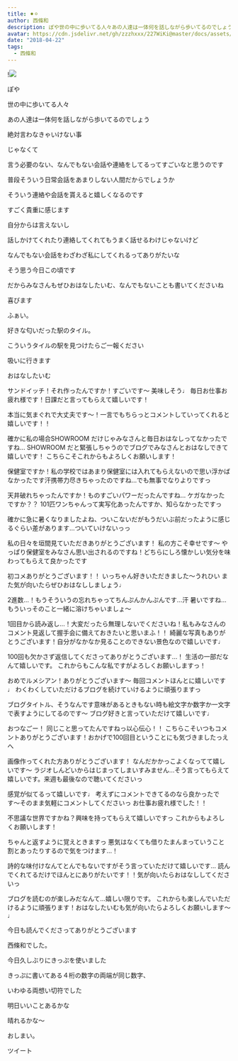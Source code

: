```yaml
---
title: ⚫︎⚪︎
author: 西條和
description: ぽや世の中に歩いてる人々あの人達は一体何を話しながら歩いてるのでしょう絶対言わなきゃいけない事...
avatar: https://cdn.jsdelivr.net/gh/zzzhxxx/227WiKi@master/docs/assets/photo/avatar/nagomi.jpg
date: "2018-04-22"
tags:
  - 西條和
---
```


!![](https://cdn.jsdelivr.net/gh/zzzhxxx/227WiKi-image@master/blog-image/nagomi-2018-04-22_1.jpg)










ぽや










世の中に歩いてる人々










あの人達は一体何を話しながら歩いてるのでしょう










絶対言わなきゃいけない事











じゃなくて










言う必要のない、なんでもない会話や連絡をしてるってすごいなと思うのです











普段そういう日常会話をあまりしない人間だからでしょうか










そういう連絡や会話を貰えると嬉しくなるのです










すごく貴重に感じます










自分からは言えないし









話しかけてくれたり連絡してくれてもうまく話せるわけじゃないけど











なんでもない会話をわざわざ私にしてくれるってありがたいな









そう思う今日この頃です











だからみなさんもぜひおはなしたいむ、なんでもないことも書いてくださいね








喜びます
















ふぁい。









好きな匂いだった駅のタイル。










こういうタイルの駅を見つけたらご一報ください









吸いに行きます











おはなしたいむ







サンドイッチ！それ作ったんですか！すごいです〜
美味しそう♩
毎日お仕事お疲れ様です！日課だと言ってもらえて嬉しいです！





本当に気まぐれで大丈夫です〜！一言でもちらっとコメントしていってくれると嬉しいです！！






確かに私の場合SHOWROOM だけじゃみなさんと毎日おはなしってなかったですね…
SHOWROOM だと緊張しちゃうのでブログでみなさんとおはなしできて嬉しいです！
こちらこそこれからもよろしくお願いします！






保健室ですか！私の学校ではあまり保健室には入れてもらえないので思い浮かばなかったです汗携帯力尽きちゃったのですね…でも無事でなりよりですっ





天井破れちゃったんですか！ものすごいパワーだったんですね…
ケガなかったですか？？
101匹ワンちゃんって実写化あったんですか、知らなかったですっ





確かに急に暑くなりましたよね、ついこないだがもうだいぶ前だったように感じるぐらい差があります…ついていけないっっ





私の日々を垣間見ていただきありがとうございます！
私の方こそ幸せです〜
やっぱり保健室をみなさん思い出されるのですね！どちらにしろ懐かしい気分を味わってもらえて良かったです






初コメありがとうございます！！
いっちゃん好きいただきました〜うれひい
また気が向いたらぜひおはなししましょう♩




2進数…！もうそういうの忘れちゃってちんぷんかんぷんです…汗
暑いですね…もういっそのこと一緒に溶けちゃいましょ〜






1回目から読み返し…！大変だったら無理しないでくださいね！私もみなさんのコメント見返して握手会に備えておきたいと思いまふ！！
綺麗な写真もありがとうございます！自分がなかなか見ることのできない景色なので嬉しいです♩






100回も欠かさず返信してくださってありがとうございます…！
生活の一部だなんて嬉しいです。
これからもこんな私ですがよろしくお願いしますっ！




おめでルメシアン！ありがとうございます〜
毎回コメントほんとに嬉しいです♩
わくわくしていただけるブログを続けていけるように頑張りますっ






ブログタイトル、そうなんです意味があるときもない時も絵文字か数字か一文字で表すようにしてるのです〜
ブログ好きと言っていただけて嬉しいです♩




おつなごー！
同じこと思ってたんですねっ以心伝心！！
こちらこそいつもコメントありがとうございます！おかげで100回目ということにも気づきましたっえへ






画像作ってくれた方ありがとうございます！
なんだかかっこよくなってて嬉しいです〜
ラジオしんどいからはじまってしまいすみません…そう言ってもらえて嬉しいです。来週も最後なので聴いてくださいっ





感覚が似てるって嬉しいです♩
考えずにコメントできてるのなら良かったです〜そのまま気軽にコメントしてくださいっ
お仕事お疲れ様でした！！





不思議な世界ですかね？興味を持ってもらえて嬉しいですっ
これからもよろしくお願いします！





ちゃんと返すように覚えときますっ
悪気はなくても借りたまんまっていうこと割とあったりするので気をつけます…！





詩的な味付けなんてとんでもないですがそう言っていただけて嬉しいです…
読んでくれてるだけでほんとにありがたいです！！気が向いたらおはなししてくださいっ




ブログを読むのが楽しみだなんて…嬉しい限りです。
これからも楽しんでいただけるように頑張ります！おはなしたいむも気が向いたらよろしくお願いします〜♩














今日も読んでくださってありがとうございます









西條和でした。








今日久しぶりにきっぷを使いました








きっぷに書いてある４桁の数字の両端が同じ数字、










いわゆる両想い切符でした







明日いいことあるかな











晴れるかな〜









おしまい。


ツイート




